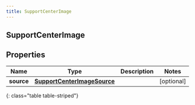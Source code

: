 ```yaml
---
title: SupportCenterImage
---
```

## SupportCenterImage


## Properties

| Name | Type | Description | Notes |
| ------------ | ------------- | ------------- | ------------- |
| **source** | <!----><!---->[**SupportCenterImageSource**](SupportCenterImageSource.html)<!----> |  |  [optional] |
{: class="table table-striped"}



